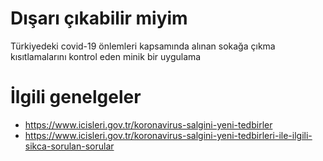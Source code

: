# Dışarı çıkabilir miyim

Türkiyedeki covid-19 önlemleri kapsamında alınan sokağa çıkma kısıtlamalarını kontrol eden minik bir uygulama 

# İlgili genelgeler
- https://www.icisleri.gov.tr/koronavirus-salgini-yeni-tedbirler
- https://www.icisleri.gov.tr/koronavirus-salgini-yeni-tedbirleri-ile-ilgili-sikca-sorulan-sorular
